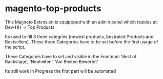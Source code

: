 # magento-top-products
This Magneto Extension is equippped with an admin panel which resides at:
Dev-HH -> Top Products

Its used to fill 3 three categries (newest products, bestrated Products and Bestsellers).
These three Categories have to be set before the first usage of the script.

These Categories have to set and visible in the Frontend:
'Best of Backstage', 'Neuheiten', 'Am Besten Bewertet'

Its still work in Progress the first part will be automated
